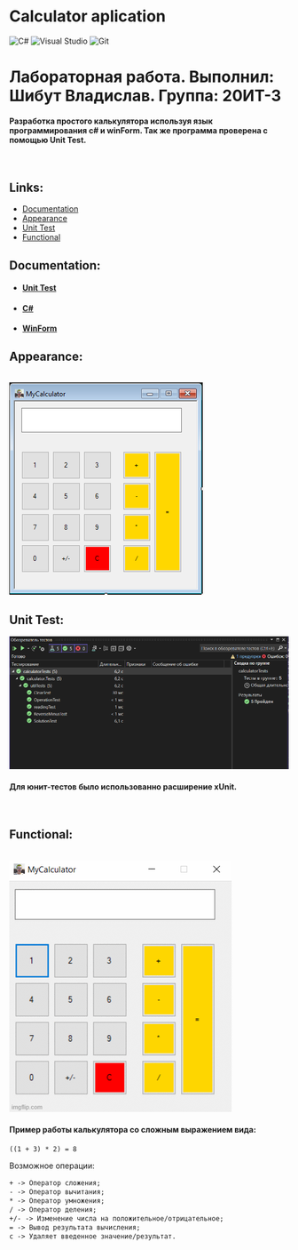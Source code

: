 # Calculator aplication
![C#](https://img.shields.io/badge/c%23-%23239120.svg?style=for-the-badge&logo=c-sharp&logoColor=white)
![Visual Studio](https://img.shields.io/badge/Visual%20Studio-5C2D91.svg?style=for-the-badge&logo=visual-studio&logoColor=white)
![Git](https://img.shields.io/badge/git-%23F05033.svg?style=for-the-badge&logo=git&logoColor=white)
 <br>
# Лабораторная работа. Выполнил: **Шибут Владислав**. Группа: 20ИТ-3

<h4>Разработка простого калькулятора используя язык программирования c# и winForm. Так же программа проверена с помощью Unit Test.</h4>
<br>

## Links:

* [Documentation](#documentation)
* [Appearance](#appearance)
* [Unit Test](#unit-test-1)
* [Functional](#functional)

## Documentation:

* #### [Unit Test](https://learn.microsoft.com/en-us/visualstudio/test/unit-test-basics?view=vs-2022)
* #### [C#](https://learn.microsoft.com/en-us/dotnet/csharp/)
* #### [WinForm](https://learn.microsoft.com/en-us/dotnet/desktop/winforms/?view=netdesktop-6.0)


## Appearance:

<br>
<img src="https://raw.githubusercontent.com/grall777/calculatorWinFormLab1Update/master/photo.PNG" alt="https://raw.githubusercontent.com/grall777/calculatorWinFormLab1Update/master/photo.PNG">
<br>

## Unit Test:

<img src="https://raw.githubusercontent.com/grall777/calculatorWinFormLab1Update/master/unitTestsPhoto.PNG" alt="https://raw.githubusercontent.com/grall777/calculatorWinFormLab1Update/master/unitTestsPhoto.PNG">
<h4>Для юнит-тестов было использованно расширение xUnit.</h4>
<br>

## Functional:

<br>
<img src="https://raw.githubusercontent.com/grall777/calculatorWinFormLab1Update/master/6xg8s2.gif" alt="https://raw.githubusercontent.com/grall777/calculatorWinFormLab1Update/master/6xg8s2.gif">
<h4>Пример работы калькулятора со сложным выражением вида:</h4>

```
((1 + 3) * 2) = 8
```
Возможное операции: 
```
+ -> Оператор сложения;
- -> Оператор вычитания;
* -> Оператор умножения;
/ -> Оператор деления;
+/- -> Изменение числа на положительное/отрицательное;
= -> Вывод результата вычисления;
с -> Удаляет введенное значение/результат.
```
